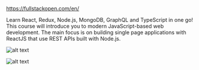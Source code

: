 https://fullstackopen.com/en/

Learn React, Redux, Node.js, MongoDB, GraphQL and TypeScript in one go! This course will introduce you to modern JavaScript-based web development. The main focus is on building single page applications with ReactJS that use REST APIs built with Node.js.

![alt text](https://studies.cs.helsinki.fi/stats/api/certificate/fullstackopen/en/d24da2ac642d9e640f2ed5232b8ca03b)  


![alt text](https://studies.cs.helsinki.fi/stats/api/certificate/fs-graphql/en/f5b1aad8fa7440e15cc2d0c7f6678507)